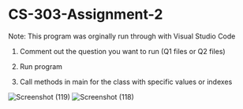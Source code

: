 # CS-303-Assignment-2

Note: This program was orginally run through with Visual Studio Code

1. Comment out the question you want to run (Q1 files or Q2 files)
   
3. Run program
   
4. Call methods in main for the class with specific values or indexes

![Screenshot (119)](https://github.com/user-attachments/assets/49f10eaf-8b5a-4955-a169-9046e34044d7)
![Screenshot (118)](https://github.com/user-attachments/assets/01c655b5-e56b-4dee-bdb1-bd57a1f5d524)
